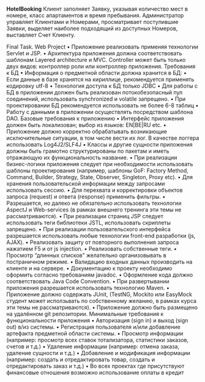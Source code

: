**HotelBooking** 
Клиент заполняет Заявку, указывая количество мест в номере, класс апартаментов и время пребывания. 
Администратор управляет Клиентами и Номерами, просматривает поступившие Заявки, выделяет наиболее подходящий из доступных Номеров, выставляет Счет Клиенту.

Final Task. Web Project
•	Приложение реализовать применяя технологии Servlet и JSP.
•	Архитектура приложения должна соответствовать шаблонам Layered architecture и MVC. Controller может быть только двух видов: контроллер роли или контроллер приложения.
Требования к БД
•	Информация о предметной области должна хранится в БД:
•	Если данные в базе хранятся на кириллице, рекомендуется применять кодировку utf-8
•	Технология доступа к БД только JDBC
•	Для работы с БД в приложении должен быть реализован потокобезопасный пул соединений, использовать synchronized и volatile запрещено.
•	При проектировании БД рекомендуется использовать не более 6-8 таблиц
•	Работу с данными в приложении осуществлять посредством шаблона DAO.
Базовые требования к приложению
•	Интерфейс приложения должен быть локализован; выбор из языков: EN|BE|RU etc.
•	Приложение должно корректно обрабатывать возникающие исключительные ситуации, в том числе вести их лог. В качестве логгера использовать Log4J2/SLF4J
•	Классы и другие сущности приложения должны быть грамотно структурированы по пакетам и иметь отражающую их функциональность название.
•	При реализации бизнес-логики приложения следует при необходимости использовать шаблоны проектирования (например, шаблоны GoF: Factory Method, Command, Builder, Strategy, State, Observer, Singleton, Proxy etc).
•	Для хранения пользовательской информации между запросами использовать сессию.
•	Для перехвата и корректировки объектов запроса (request) и ответа (response) применить фильтры.
•	Разрешается, но далеко не обязательно использовать технологии AspectJ и Web-services (в рамках внешнего тренинга эти темы не рассматриваются).
•	При реализации страниц JSP следует использовать теги библиотеки JSTL, использовать скриплеты запрещено.
•	При реализации пользовательского интерфейса разрешается использовать любые технологии front-end разработки (js, AJAX).
•	Реализовать защиту от повторного выполнения запроса нажатием F5 и от js injection.
•	Реализовать собственные теги. 
•	Просмотр “длинных списков” желательно организовывать в постраничном режиме.
•	Валидацию входных данных производить на клиенте и на сервере.
•	Документацию к проекту необходимо оформить согласно требованиям javadoc.
•	Оформление кода должно соответствовать Java Code Convention.
•	При развертывании приложения разрешается использовать технологию Maven.
•	Приложение должно содержать JUnit, (TestNG, Mockito или EasyMock студент может исползьвать по собственному желанию, в рамках курса эти темы не рассматриваются).
•	Приложение должно быть размещено на удалённом git репозитории.
Минимальные требования к функциональности приложения
•	Авторизация (sign in) и выход (sign out) в/из системы.
•	Регистрация пользователя и/или добавление артефакта предметной области системы.
•	Просмотр информации (например: просмотр всех ставок тотализатора, статистики заказов, счетов и т.д.)
•	Удаление информации (например: отмена заказа, удаление сущности и т.д.)
•	Добавление и модификация информации (например: создать и отредактировать товар, создать и отредактировать заказ и т.д.)
•	Во всех проектах где присутствуют финансовые отношения возможно использование оплаты в кредит

